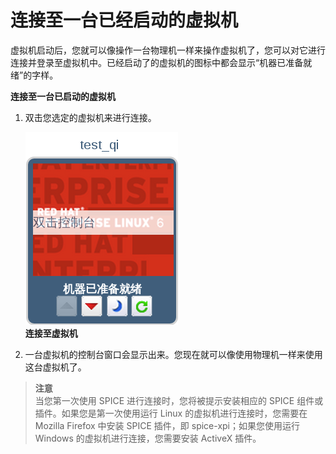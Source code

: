 # 连接至一台已经启动的虚拟机

虚拟机启动后，您就可以像操作一台物理机一样来操作虚拟机了，您可以对它进行连接并登录至虚拟机中。已经启动了的虚拟机的图标中都会显示“机器已准备就绪”的字样。

**连接至一台已启动的虚拟机**
1. 双击您选定的虚拟机来进行连接。

   ![connect_vm](../images/connect_vm.png)<br/>
   **连接至虚拟机**  

2. 一台虚拟机的控制台窗口会显示出来。您现在就可以像使用物理机一样来使用这台虚拟机了。

> **注意**<br/>
> 当您第一次使用 SPICE 进行连接时，您将被提示安装相应的 SPICE 组件或插件。如果您是第一次使用运行 Linux 的虚拟机进行连接时，您需要在 Mozilla Firefox 中安装 SPICE 插件，即 spice-xpi；如果您使用运行 Windows 的虚拟机进行连接，您需要安装 ActiveX 插件。

